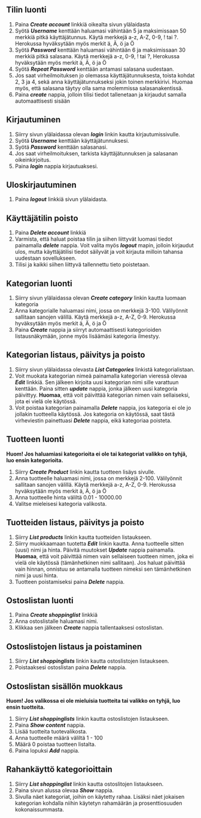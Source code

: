 ## Tilin luonti

1. Paina **_Create account_** linkkiä oikealta sivun ylälaidasta
2. Syötä **_Username_** kenttään haluamasi vähintään 5 ja maksimissaan 50 merkkiä pitkä käyttäjätunnus. 
Käytä merkkejä a-z, A-Z, 0-9, ! tai ?. Herokussa hyväksytään myös merkit ä, Ä, ö ja Ö  
3. Syötä **_Password_** kenttään haluamasi vähintään 6 ja maksimissaan 30 merkkiä pitkä salasana. 
Käytä merkkejä a-z, 0-9, ! tai ?, Herokussa hyväksytään myös merkit ä, Ä, ö ja Ö  
4. Syötä **_Repeat Password_** kenttään antamasi salasana uudestaan.
5. Jos saat virheilmoituksen jo olemassa käyttäjätunnuksesta, toista kohdat 2, 3 ja 4, sekä anna käyttäjätunnukseksi jokin toinen merkkirivi. Huomaa myös, että salasana täytyy olla sama molemmissa salasanakentissä.
6. Paina **_create_** nappia, jolloin tilisi tiedot tallenetaan ja kirjaudut samalla automaattisesti sisään

## Kirjautuminen

1. Siirry sivun ylälaidassa olevan **_login_** linkin kautta kirjautumissivulle.
2. Syötä **_Username_** kenttään käyttäjätunnuksesi.
3. Syötä **_Password_** kenttään salasanasi.
4. Jos saat virheilmoituksen, tarkista käyttäjätunnuksen ja salasanan oikeinkirjoitus.
5. Paina **_login_** nappia kirjautuaksesi.

## Uloskirjautuminen

1. Paina **_logout_** linkkiä sivun ylälaidasta. 

## Käyttäjätilin poisto

1. Paina **_Delete account_** linkkiä
2. Varmista, että haluat poistaa tilin ja siihen liittyvät luomasi tiedot painamalla **_delete_** nappia. Voit valita myös **_logout_** mapin, jolloin kirjaudut ulos, mutta käyttäjätilisi tiedot säilyvät ja voit kirjauta milloin tahansa uudestaan sovellukseen.
3. Tilisi ja kaikki siihen liittyvä tallennettu tieto poistetaan.

## Kategorian luonti

1. Siirry sivun ylälaidassa olevan **_Create category_** linkin kautta luomaan kategoria
2. Anna kategorialle haluamasi nimi, jossa on merkkejä 3-100. Välilyönnit sallitaan sanojen välillä.
Käytä merkkejä a-z, A-Z, 0-9. Herokussa hyväksytään myös merkit ä, Ä, ö ja Ö  
3. Paina **_Create_** nappia ja siirryt automaattisesti kategorioiden listausnäkymään, jonne myös lisäämäsi kategoria ilmestyy.

## Kategorian listaus, päivitys ja poisto

1. Siirry sivun ylälaidassa olevasta **_List Categories_** linkistä kategorialistaan.
2. Voit muokata kategorian nimeä painamalla kategorian vieressä olevaa **_Edit_** linkkiä. Sen jälkeen kirjoita uusi kategorian nimi sille varattuun kenttään. Paina sitten **_update_** nappia, jonka jälkeen uusi kategoria päivittyy. **Huomaa**, että voit päivittää kategorian nimen vain sellaiseksi, jota ei vielä ole käytössä.
3. Voit poistaa kategorian painamalla **_Delete_** nappia, jos kategoria ei ole jo jollakin tuotteella käytössä. 
Jos kategoria on käytössä, saat tästä virheviestin painettuasi **_Delete_** nappia, eikä kategoriaa poisteta. 

## Tuotteen luonti

**Huom! Jos haluamiasi kategorioita ei ole tai kategoriat valikko on tyhjä, luo ensin kategorioita.**

1. Siirry **_Create Product_** linkin kautta tuotteen lisäys sivulle.
2. Anna tuotteelle haluamasi nimi, jossa on merkkejä 2-100. Välilyönnit sallitaan sanojen välillä.
Käytä merkkejä a-z, A-Z, 0-9. Herokussa hyväksytään myös merkit ä, Ä, ö ja Ö 
3. Anna tuotteelle hinta väliltä 0.01 - 10000.00
4. Valitse mieleisesi kategoria valikosta. 

## Tuotteiden listaus, päivitys ja poisto

1. Siirry **_List products_** linkin kautta tuotteiden listaukseen.
2. Siirry muokkaamaan tuotetta **_Edit_** linkin kautta. Anna tuotteelle sitten (uusi) nimi ja hinta. Päivitä muutokset **_Update_** nappia painamalla. **Huomaa**, että voit päivittää nimen vain sellaiseen tuotteen nimen, joka ei vielä ole käytössä (tämänhetkinen nimi sallitaan). Jos haluat päivittää vain hinnan, onnistuu se antamalla tuotteen nimeksi sen tämänhetkinen nimi ja uusi hinta.
3. Tuotteen poistamiseksi paina **_Delete_** nappia.

## Ostoslistan luonti

1. Paina **_Create shoppinglist_** linkkiä
2. Anna ostoslistalle haluamasi nimi.
3. Klikkaa sen jälkeen **_Create_** nappia tallentaaksesi ostoslistan.

## Ostoslistojen listaus ja poistaminen

1. Siirry **_List shoppinglists_** linkin kautta ostoslistojen listaukseen. 
2. Poistaaksesi ostoslistan paina **_Delete_** nappia.

## Ostoslistan sisällön muokkaus

**Huom! Jos valikossa ei ole mieluisia tuotteita tai valikko on tyhjä, luo ensin tuotteita.**

1. Siirry **_List shoppinglists_** linkin kautta ostoslistojen listaukseen. 
2. Paina **_Show content_** nappia.
3. Lisää tuotteita tuotevalikosta.
4. Anna tuotteelle määrä väliltä 1 - 100
5. Määrä 0 poistaa tuotteen listalta.
6. Paina lopuksi **_Add_** nappia.

## Rahankäyttö kategorioittain

1. Siirry **_List shoppinglist_** linkin kautta ostoslitojen listaukseen.
2. Paina sivun alussa olevaa **_Show_** nappia.
3. Sivulla näet kategoriat, joihin on käytetty rahaa. Lisäksi näet jokaisen kategorian kohdalla niihin käytetyn rahamäärän ja prosenttiosuuden kokonaissummasta.
